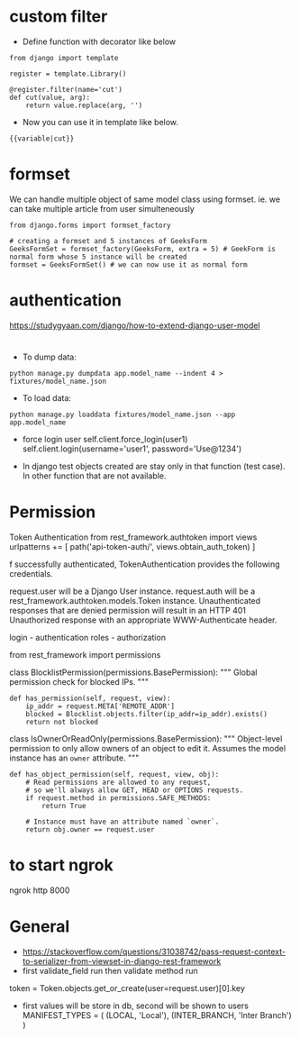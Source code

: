 # custom filter
- Define function with decorator like below
```
from django import template

register = template.Library()

@register.filter(name='cut')
def cut(value, arg):
    return value.replace(arg, '')
```
- Now you can use it in template like below.
```
{{variable|cut}}
```

# formset
We can handle multiple object of same model class using formset. ie. we can take multiple article from user simulteneously
```
from django.forms import formset_factory

# creating a formset and 5 instances of GeeksForm
GeeksFormSet = formset_factory(GeeksForm, extra = 5) # GeekForm is normal form whose 5 instance will be created
formset = GeeksFormSet() # we can now use it as normal form
```

# authentication
https://studygyaan.com/django/how-to-extend-django-user-model


#
- To dump data:
```
python manage.py dumpdata app.model_name --indent 4 > fixtures/model_name.json
```
- To load data:
```
python manage.py loaddata fixtures/model_name.json --app app.model_name
```

- force login user
self.client.force_login(user1)
self.client.login(username='user1', password='Use@1234')

- In django test objects created are stay only in that function (test case). In other function that are not available.


# Permission
Token Authentication
from rest_framework.authtoken import views
urlpatterns += [
    path('api-token-auth/', views.obtain_auth_token)
]

f successfully authenticated, TokenAuthentication provides the following credentials.

request.user will be a Django User instance.
request.auth will be a rest_framework.authtoken.models.Token instance.
Unauthenticated responses that are denied permission will result in an HTTP 401 Unauthorized response with an appropriate WWW-Authenticate header.

login - authentication
roles - authorization


from rest_framework import permissions

class BlocklistPermission(permissions.BasePermission):
    """
    Global permission check for blocked IPs.
    """

    def has_permission(self, request, view):
        ip_addr = request.META['REMOTE_ADDR']
        blocked = Blocklist.objects.filter(ip_addr=ip_addr).exists()
        return not blocked

class IsOwnerOrReadOnly(permissions.BasePermission):
    """
    Object-level permission to only allow owners of an object to edit it.
    Assumes the model instance has an `owner` attribute.
    """

    def has_object_permission(self, request, view, obj):
        # Read permissions are allowed to any request,
        # so we'll always allow GET, HEAD or OPTIONS requests.
        if request.method in permissions.SAFE_METHODS:
            return True

        # Instance must have an attribute named `owner`.
        return obj.owner == request.user



# to start ngrok
ngrok http 8000

# General
+ https://stackoverflow.com/questions/31038742/pass-request-context-to-serializer-from-viewset-in-django-rest-framework
+ first validate_field run then validate method run

token = Token.objects.get_or_create(user=request.user)[0].key




- first values will be store in db, second will be shown to users
MANIFEST_TYPES = (
    (LOCAL, 'Local'),
    (INTER_BRANCH, 'Inter Branch')
)
